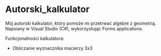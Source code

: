 # Autorski_kalkulator
Mój autorski kalkulator, który pomoże mi przetrwać algebre z geometrią. Napsiany w Visual Studio (C#), wykorzystując Forms applications.

Funkcjonalności kalkulatora:
- Obliczanie wyznacznika macierzy 3x3
